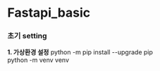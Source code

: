 # Fastapi_basic


### 초기 setting 

**1. 가상환경 설정**
python -m pip install --upgrade pip <br>
python -m venv venv <br><br>
